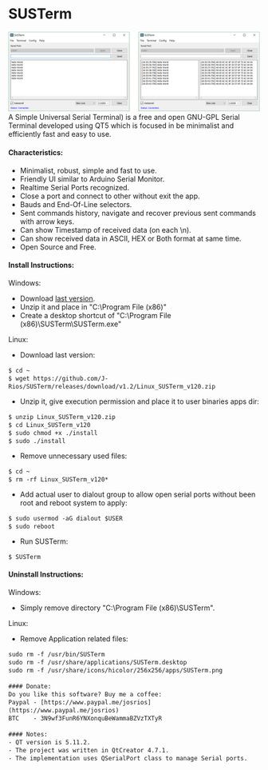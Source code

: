 # SUSTerm
![SUSTerm GUI](https://github.com/J-Rios/SUSTerm/raw/master/SUSTerm/res/SUSTerm_GUI.png)
A Simple Universal Serial Terminal) is a free and open GNU-GPL Serial Terminal developed using QT5 which is focused in be minimalist and efficiently fast and easy to use.

#### Characteristics:
  * Minimalist, robust, simple and fast to use.
  * Friendly UI similar to Arduino Serial Monitor.
  * Realtime Serial Ports recognized.
  * Close a port and connect to other without exit the app.
  * Bauds and End-Of-Line selectors.
  * Sent commands history, navigate and recover previous sent commands with arrow keys.
  * Can show Timestamp of received data (on each \n).
  * Can show received data in ASCII, HEX or Both format at same time.
  * Open Source and Free.

#### Install Instructions:
Windows:
  * Download [last version](https://github.com/J-Rios/SUSTerm/releases/download/v1.2/Windows_SUSTerm_v120.zip).
  * Unzip it and place in "C:\Program File (x86)"
  * Create a desktop shortcut of "C:\Program File (x86)\SUSTerm\SUSTerm.exe"

Linux:
  * Download last version:
  ```
  $ cd ~
  $ wget https://github.com/J-Rios/SUSTerm/releases/download/v1.2/Linux_SUSTerm_v120.zip
  ```
  
  * Unzip it, give execution permission and place it to user binaries apps dir:
  ```
  $ unzip Linux_SUSTerm_v120.zip
  $ cd Linux_SUSTerm_v120
  $ sudo chmod +x ./install
  $ sudo ./install
  ```
  
  * Remove unnecessary used files:
  ```
  $ cd ~
  $ rm -rf Linux_SUSTerm_v120*
  ```
  
  * Add actual user to dialout group to allow open serial ports without been root and reboot system to apply:
  ```
  $ sudo usermod -aG dialout $USER
  $ sudo reboot
  ```
  
  * Run SUSTerm:
  ```
  $ SUSTerm
  ```

#### Uninstall Instructions:
Windows:
  * Simply remove directory "C:\Program File (x86)\SUSTerm\".

Linux:
  * Remove Application related files:
  ```
  sudo rm -f /usr/bin/SUSTerm
  sudo rm -f /usr/share/applications/SUSTerm.desktop
  sudo rm -f /usr/share/icons/hicolor/256x256/apps/SUSTerm.png

#### Donate:
Do you like this software? Buy me a coffee:
  Paypal - [https://www.paypal.me/josrios](https://www.paypal.me/josrios)
  BTC    - 3N9wf3FunR6YNXonquBeWammaBZVzTXTyR

#### Notes:
- QT version is 5.11.2.
- The project was written in QtCreator 4.7.1.
- The implementation uses QSerialPort class to manage Serial ports.
